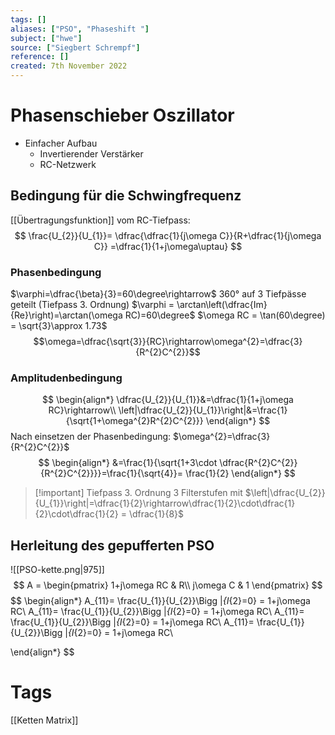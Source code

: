 ```yaml
---
tags: []
aliases: ["PSO", "Phaseshift "]
subject: ["hwe"]
source: ["Siegbert Schrempf"]
reference: []
created: 7th November 2022
---
```


# Phasenschieber Oszillator
- Einfacher Aufbau
	- Invertierender Verstärker
	- RC-Netzwerk
## Bedingung für die Schwingfrequenz

[[Übertragungsfunktion]] vom RC-Tiefpass:
$$
\frac{U_{2}}{U_{1}}= \dfrac{\dfrac{1}{j\omega C}}{R+\dfrac{1}{j\omega C}} =\dfrac{1}{1+j\omega\uptau}
$$
### Phasenbedingung
$\varphi=\dfrac{\beta}{3}=60\degree\rightarrow$ 360° auf 3 Tiefpässe geteilt (Tiefpass 3. Ordnung)
$\varphi = \arctan\left(\dfrac{Im}{Re}\right)=\arctan(\omega RC)=60\degree$
$\omega RC = \tan(60\degree) = \sqrt{3}\approx 1.73$
$$\omega=\dfrac{\sqrt{3}}{RC}\rightarrow\omega^{2}=\dfrac{3}{R^{2}C^{2}}$$
### Amplitudenbedingung
$$
\begin{align*}
\dfrac{U_{2}}{U_{1}}&=\dfrac{1}{1+j\omega RC}\rightarrow\\
\left|\dfrac{U_{2}}{U_{1}}\right|&=\frac{1}{\sqrt{1+\omega^{2}R^{2}C^{2}}}
\end{align*}
$$
Nach einsetzen der Phasenbedingung: $\omega^{2}=\dfrac{3}{R^{2}C^{2}}$
$$
\begin{align*}
&=\frac{1}{\sqrt{1+3\cdot \dfrac{R^{2}C^{2}}{R^{2}C^{2}}}}=\frac{1}{\sqrt{4}}= \frac{1}{2}
\end{align*}
$$
> [!important] Tiefpass 3. Ordnung
> 3 Filterstufen mit $\left|\dfrac{U_{2}}{U_{1}}\right|=\dfrac{1}{2}\rightarrow\dfrac{1}{2}\cdot\dfrac{1}{2}\cdot\dfrac{1}{2} = \dfrac{1}{8}$ 

## Herleitung des gepufferten PSO
![[PSO-kette.png|975]]
$$
A = \begin{pmatrix}
1+j\omega RC & R\\
j\omega C & 1
\end{pmatrix}
$$
$$
\begin{align*}
A_{11}= \frac{U_{1}}{U_{2}}\Bigg |_{I_{2}=0} = 1+j\omega RC\\
A_{11}= \frac{U_{1}}{U_{2}}\Bigg |_{I_{2}=0} = 1+j\omega RC\\
A_{11}= \frac{U_{1}}{U_{2}}\Bigg |_{I_{2}=0} = 1+j\omega RC\\
A_{11}= \frac{U_{1}}{U_{2}}\Bigg |_{I_{2}=0} = 1+j\omega RC\\

\end{align*}
$$

# Tags
[[Ketten Matrix]]